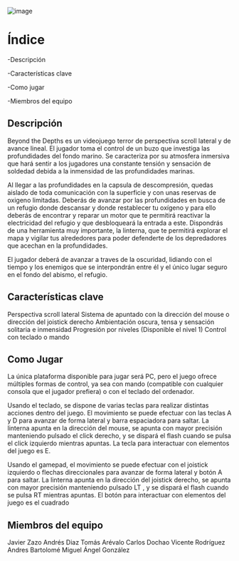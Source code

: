 
![image](https://github.com/user-attachments/assets/bd4b30e7-71b3-4945-8519-9c0fc4dcd370)

# Índice

-Descripción

-Características clave

-Como jugar

-Miembros del equipo

## Descripción

Beyond the Depths es un videojuego terror de perspectiva scroll lateral y de avance lineal. El jugador toma el control de un buzo que investiga las profundidades del fondo marino.
Se caracteriza por su atmosfera inmersiva que hará sentir a los jugadores una constante tensión y sensación de soldedad debida a la inmensidad de las profundidades marinas.

Al llegar a las profundidades en la capsula de descompresión, quedas aislado de toda comunicación con la superficie y con unas reservas de oxigeno limitadas. Deberás de avanzar por las profundidades en busca de un refugio donde descansar y donde restablecer tu oxígeno
y para ello deberás de encontrar y reparar un motor que te permitirá reactivar la electricidad del refugio y que desbloqueará la entrada a este. Dispondrás de una herramienta muy importante, la linterna, que te permitirá explorar el mapa y vigilar tus alrededores para
poder defenderte de los depredadores que acechan en la profundidades.

El jugador deberá de avanzar a traves de la oscuridad, lidiando con el tiempo y los enemigos que se interpondrán entre él y el único lugar seguro en el fondo del abismo, el refugio.

## Características clave
 
Perspectiva scroll lateral
Sistema de apuntado con la dirección del mouse o dirección del joistick derecho
Ambientación oscura, tensa y sensación solitaria e inmensidad
Progresión por niveles (Disponible el nivel 1)
Control con teclado o mando

## Como Jugar
La única plataforma disponible para jugar será PC, pero el juego ofrece múltiples formas de control, ya sea con mando (compatible con cualquier consola que el jugador prefiera) o con el teclado del ordenador.

Usando el teclado, se dispone de varias teclas para realizar distintas acciones dentro del juego. El movimiento se puede efectuar con las teclas A y D para avanzar de forma lateral y barra espaciadora para saltar. La linterna apunta en la dirección del mouse, se apunta con mayor precisión manteniendo pulsado el click derecho, y se dispará el flash cuando se pulsa el click izquierdo mientras apuntas. La tecla para interactuar con elementos del juego es E.

Usando el gamepad, el movimiento se puede efectuar con el joistick izquierdo o flechas direccionales para avanzar de forma lateral y botón A para saltar. La linterna apunta en la dirección del joistick derecho, se apunta con mayor precisión manteniendo pulsado LT , y se dispará el flash cuando se pulsa RT mientras apuntas. El botón para interactuar con elementos del juego es el cuadrado

## Miembros del equipo

Javier Zazo
Andrés Diaz
Tomás Arévalo
Carlos Dochao
Vicente Rodríguez
Andres Bartolomé
Miguel Ángel González

